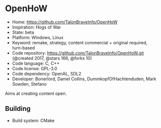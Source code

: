 # OpenHoW

- Home: https://github.com/TalonBraveInfo/OpenHoW
- Inspiration: Hogs of War
- State: beta
- Platform: Windows, Linux
- Keyword: remake, strategy, content commercial + original required, turn-based
- Code repository: https://github.com/TalonBraveInfo/OpenHoW.git (@created 2017, @stars 166, @forks 10)
- Code language: C, C++
- Code license: GPL-3.0
- Code dependency: OpenAL, SDL2
- Developer: Bonerlord, Daniel Collins, DummkopfOfHachtenduden, Mark Sowden, Stefano

Aims at creating content open.

## Building

- Build system: CMake
